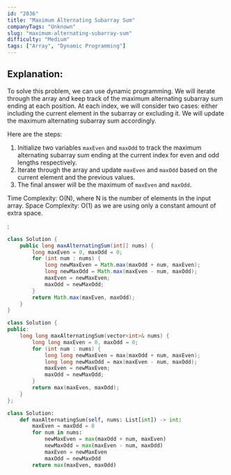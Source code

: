 ```yaml
---
id: "2036"
title: "Maximum Alternating Subarray Sum"
companyTags: "Unknown"
slug: "maximum-alternating-subarray-sum"
difficulty: "Medium"
tags: ["Array", "Dynamic Programming"]
---
```


## Explanation:
To solve this problem, we can use dynamic programming. We will iterate through the array and keep track of the maximum alternating subarray sum ending at each position. At each index, we will consider two cases: either including the current element in the subarray or excluding it. We will update the maximum alternating subarray sum accordingly.

Here are the steps:
1. Initialize two variables `maxEven` and `maxOdd` to track the maximum alternating subarray sum ending at the current index for even and odd lengths respectively.
2. Iterate through the array and update `maxEven` and `maxOdd` based on the current element and the previous values.
3. The final answer will be the maximum of `maxEven` and `maxOdd`.

Time Complexity: O(N), where N is the number of elements in the input array.
Space Complexity: O(1) as we are using only a constant amount of extra space.

:

```java
class Solution {
    public long maxAlternatingSum(int[] nums) {
        long maxEven = 0, maxOdd = 0;
        for (int num : nums) {
            long newMaxEven = Math.max(maxOdd + num, maxEven);
            long newMaxOdd = Math.max(maxEven - num, maxOdd);
            maxEven = newMaxEven;
            maxOdd = newMaxOdd;
        }
        return Math.max(maxEven, maxOdd);
    }
}
```

```cpp
class Solution {
public:
    long long maxAlternatingSum(vector<int>& nums) {
        long long maxEven = 0, maxOdd = 0;
        for (int num : nums) {
            long long newMaxEven = max(maxOdd + num, maxEven);
            long long newMaxOdd = max(maxEven - num, maxOdd);
            maxEven = newMaxEven;
            maxOdd = newMaxOdd;
        }
        return max(maxEven, maxOdd);
    }
};
```

```python
class Solution:
    def maxAlternatingSum(self, nums: List[int]) -> int:
        maxEven = maxOdd = 0
        for num in nums:
            newMaxEven = max(maxOdd + num, maxEven)
            newMaxOdd = max(maxEven - num, maxOdd)
            maxEven = newMaxEven
            maxOdd = newMaxOdd
        return max(maxEven, maxOdd)
```